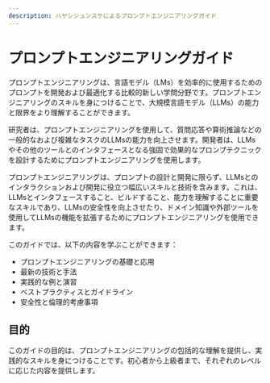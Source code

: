 ```yaml
---
description: ハヤシシュンスケによるプロンプトエンジニアリングガイド
---
```


# プロンプトエンジニアリングガイド

プロンプトエンジニアリングは、言語モデル（LMs）を効率的に使用するためのプロンプトを開発および最適化する比較的新しい学問分野です。プロンプトエンジニアリングのスキルを身につけることで、大規模言語モデル（LLMs）の能力と限界をより理解することができます。

研究者は、プロンプトエンジニアリングを使用して、質問応答や算術推論などの一般的なおよび複雑なタスクのLLMsの能力を向上させます。開発者は、LLMsやその他のツールとのインタフェースとなる強固で効果的なプロンプテクニックを設計するためにプロンプトエンジニアリングを使用します。

プロンプトエンジニアリングは、プロンプトの設計と開発に限らず、LLMsとのインタラクションおよび開発に役立つ幅広いスキルと技術を含みます。これは、LLMsとインタフェースすること、ビルドすること、能力を理解することに重要なスキルであり、LLMsの安全性を向上させたり、ドメイン知識や外部ツールを使用してLLMsの機能を拡張するためにプロンプトエンジニアリングを使用できます。

このガイドでは、以下の内容を学ぶことができます：

* プロンプトエンジニアリングの基礎と応用
* 最新の技術と手法
* 実践的な例と演習
* ベストプラクティスとガイドライン
* 安全性と倫理的考慮事項

## 目的

このガイドの目的は、プロンプトエンジニアリングの包括的な理解を提供し、実践的なスキルを身につけることです。初心者から上級者まで、それぞれのレベルに応じた内容を提供します。
